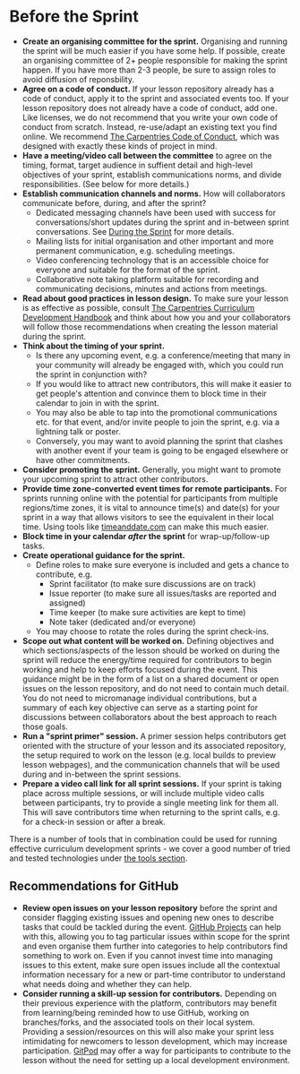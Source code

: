 # Before the Sprint

- **Create an organising committee for the sprint.** Organising and running the sprint will be much easier if you have some help.
  If possible, create an organising committee of 2+ people responsible for making the sprint happen.
  If you have more than 2-3 people, be sure to assign roles to avoid diffusion of reponsbility.
- **Agree on a code of conduct.** If your lesson repository already has a code of conduct,
  apply it to the sprint and associated events too.
  If your lesson repository does not already have a code of conduct, add one.
  Like licenses, we do not recommend that you write your own code of conduct from scratch.
  Instead, re-use/adapt an existing text you find online.
  We recommend [The Carpentries Code of Conduct](https://docs.carpentries.org/topic_folders/policies/code-of-conduct.html),
  which was designed with exactly these kinds of project in mind.
- **Have a meeting/video call between the committee** to agree on the timing, format,
  target audience in suffient detail and high-level objectives of your sprint,
  establish communications norms, and divide responsibilities. (See below for more details.)
- **Establish communication channels and norms.** How will collaborators communicate before, during, and after the sprint?
    - Dedicated messaging channels have been used with success for conversations/short updates during the sprint and in-between sprint conversations.
    See [During the Sprint](/during.md) for more details.
    - Mailing lists for initial organisation and other important and more permanent communication, e.g. scheduling meetings.
    - Video conferencing technology that is an accessible choice for everyone and suitable for the format of the sprint.
    - Collaborative note taking platform suitable for recording and communicating decisions, minutes and actions from meetings.
- **Read about good practices in lesson design.** To make sure your lesson is as effective as possible,
  consult [The Carpentries Curriculum Development Handbook](https://cdh.carpentries.org)
  and think about how you and your collaborators will follow those recommendations when creating the lesson material during the sprint.
- **Think about the timing of your sprint.**
    - Is there any upcoming event, e.g. a conference/meeting that many in your community will already be engaged with,
    which you could run the sprint in conjunction with?
    - If you would like to attract new contributors, this will make it easier to get people's attention and
    convince them to block time in their calendar to join in with the sprint.
    - You may also be able to tap into the promotional communications etc. for that event,
    and/or invite people to join the sprint, e.g. via a lightning talk or poster.
    - Conversely, you may want to avoid planning the sprint that clashes with another event
    if your team is going to be engaged elsewhere or have other commitments.
- **Consider promoting the sprint.** Generally, you might want to promote your upcoming sprint to attract other contributors.
- **Provide time zone-converted event times for remote participants.**
  For sprints running online with the potential for participants from multiple
  regions/time zones,
  it is vital to announce time(s) and date(s) for your sprint in a way that
  allows visitors to see the equivalent in their local time.
  Using tools like [timeanddate.com](https://timeanddate.com) can make this much easier.
- **Block time in your calendar _after_ the sprint** for wrap-up/follow-up tasks.
- **Create operational guidance for the sprint.**
    - Define roles to make sure everyone is included and gets a chance to contribute, e.g.
        - Sprint facilitator (to make sure discussions are on track)
        - Issue reporter (to make sure all issues/tasks are reported and assigned)
        - Time keeper (to make sure activities are kept to time)
        - Note taker (dedicated and/or everyone)
    - You may choose to rotate the roles during the sprint check-ins.
- **Scope out what content will be worked on.**
  Defining objectives and which sections/aspects of the lesson should be worked on during the sprint
  will reduce the energy/time required for contributors to begin working and help to keep efforts focused during the event.
  This guidance might be in the form of a list on a shared document or open issues on the lesson repository, and do not need to contain much detail.
  You do not need to micromanage individual contributions,
  but a summary of each key objective can serve as a starting point for discussions between collaborators about the best approach to reach those goals.
- **Run a "sprint primer" session.** A primer session helps contributors get oriented with the structure of your lesson and its associated repository,
  the setup required to work on the lesson
  (e.g. local builds to preview lesson webpages),
  and the communication channels that will be used during and in-between the sprint sessions.
- **Prepare a video call link for all sprint sessions.** If your sprint is taking place across multiple sessions,
  or will include multiple video calls between participants, try to provide a single meeting link for them all.
  This will save contributors time when returning to the sprint calls, e.g. for a check-in session or after a break.

There is a number of tools that in combination could be used for running effective curriculum development sprints - we cover a good number of tried and tested technologies under [the tools section](tools.md).

## Recommendations for GitHub

- **Review open issues on your lesson repository** before the sprint
  and consider flagging existing issues and opening new ones to describe tasks
  that could be tackled during the event.
  [GitHub Projects](https://docs.github.com/en/free-pro-team@latest/github/managing-your-work-on-github/about-project-boards)
  can help with this,
  allowing you to tag particular issues within scope for the sprint
  and even organise them further into categories to help contributors find something to work on.
  Even if you cannot invest time into managing issues to this extent,
  make sure open issues include all the contextual information necessary
  for a new or part-time contributor to understand what needs doing
  and whether they can help.
- **Consider running a skill-up session for contributors.**
  Depending on their previous experience with the platform,
  contributors may benefit from learning/being reminded how to use GitHub,
  working on branches/forks,
  and the associated tools on their local system.
  Providing a session/resources on this will also make your sprint less
  intimidating for newcomers to lesson development,
  which may increase participation.
  [GitPod](https://gitpod.io/) may offer a way for participants to contribute to the lesson
  without the need for setting up a local development environment.
